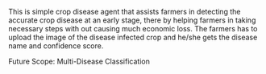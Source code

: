 This is simple crop disease agent that assists farmers in detecting the accurate crop disease at an early stage, there by helping farmers in taking necessary steps with out causing much economic loss.
The farmers has to upload the image of the disease infected crop and he/she gets the disease name and confidence score.

Future Scope: Multi-Disease Classification
